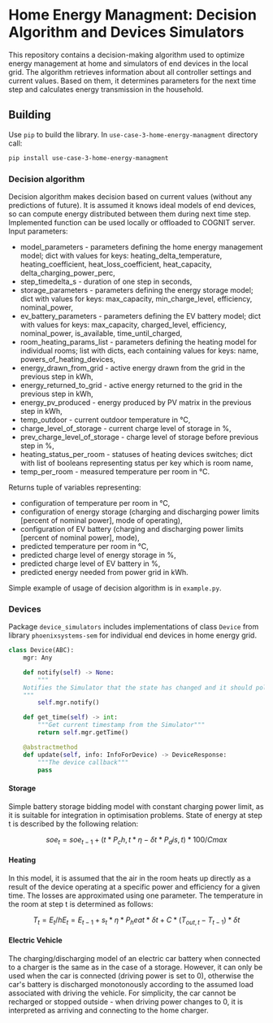 # Home Energy Managment: Decision Algorithm and Devices Simulators

This repository contains a decision-making algorithm used to optimize energy management at home and simulators of end 
devices in the local grid. The algorithm retrieves information about all controller settings and current values. Based 
on them, it determines parameters for the next time step and calculates energy transmission in the household.

## Building
Use `pip` to build the library. In `use-case-3-home-energy-managment` directory call:
```bash
pip install use-case-3-home-energy-managment
```

### Decision algorithm
Decision algorithm makes decision based on current values (without any predictions of future). It is assumed it knows 
ideal models of end devices, so can compute energy distributed between them during next time step. Implemented function 
can be used locally or offloaded to COGNIT server. 
Input parameters:
- model_parameters - parameters defining the home energy management model; dict with values for keys: 
heating_delta_temperature, heating_coefficient, heat_loss_coefficient, heat_capacity, delta_charging_power_perc,
- step_timedelta_s - duration of one step in seconds,
- storage_parameters - parameters defining the energy storage model; dict with values for keys: max_capacity, 
min_charge_level, efficiency, nominal_power,
- ev_battery_parameters - parameters defining the EV battery model; dict with values for keys: max_capacity, 
charged_level, efficiency, nominal_power, is_available, time_until_charged,
- room_heating_params_list - parameters defining the heating model for individual rooms; list with dicts, each 
containing values for keys: name, powers_of_heating_devices,
- energy_drawn_from_grid - active energy drawn from the grid in the previous step in kWh,
- energy_returned_to_grid - active energy returned to the grid in the previous step in kWh,
- energy_pv_produced - energy produced by PV matrix in the previous step in kWh,
- temp_outdoor - current outdoor temperature in °C,
- charge_level_of_storage - current charge level of storage in %,
- prev_charge_level_of_storage - charge level of storage before previous step in %,
- heating_status_per_room - statuses of heating devices switches; dict with list of booleans representing status per 
key which is room name,  
- temp_per_room - measured temperature per room in °C.

Returns tuple of variables representing:
- configuration of temperature per room in °C,
- configuration of energy storage (charging and discharging power limits [percent of nominal power], mode of operating),
- configuration of EV battery (charging and discharging power limits [percent of nominal power], mode),
- predicted temperature per room in °C,
- predicted charge level of energy storage in %,
- predicted charge level of EV battery in %,
- predicted energy needed from power grid in kWh.

Simple example of usage of decision algorithm is in `example.py`.

### Devices
Package `device_simulators` includes implementations of class `Device` from library `phoenixsystems-sem` for individual 
end devices in home energy grid.
```Python
class Device(ABC):
    mgr: Any

    def notify(self) -> None:
        """
	Notifies the Simulator that the state has changed and it should poll the device for updates
	"""
        self.mgr.notify()

    def get_time(self) -> int:
        """Get current timestamp from the Simulator"""
        return self.mgr.getTime()

    @abstractmethod
    def update(self, info: InfoForDevice) -> DeviceResponse:
        """The device callback"""
        pass
```

#### Storage
Simple battery storage bidding model with constant charging power limit, as it is suitable for integration in 
optimisation problems. State of energy at step t is described by the following relation:
```math
soe_t = soe_{t-1} + (t * P_ch, t * \eta - \delta t * P_dis, t) * 100 / Cmax
```

#### Heating
In this model, it is assumed that the air in the room heats up directly as a result of the device operating at a 
specific power and efficiency for a given time. The losses are approximated using one parameter. The temperature in the 
room at step t is determined as follows:
```math
T_t = E_t / h
E_t = E_{t-1} + s_t * \eta * P_heat * \delta t + C *(T_{out, t} - T_{t-1}) * \delta t
```

#### Electric Vehicle
The charging/discharging model of an electric car battery when connected to a charger is the same as in the case of a 
storage. However, it can only be used when the car is connected (driving power is set to 0), otherwise the car's battery 
is discharged monotonously according to the assumed load associated with driving the vehicle. For simplicity, the car 
cannot be recharged or stopped outside - when driving power changes to 0, it is interpreted as arriving and connecting 
to the home charger.
